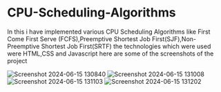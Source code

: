 # CPU-Scheduling-Algorithms
In this i have implemented various CPU Scheduling Algorithms like First Come First Serve (FCFS),Preemptive Shortest Job First(SJF),Non-Preemptive Shortest Job First(SRTF)
the technologies which were used were HTML,CSS and Javascript here are some of the screenshots of the project

![Screenshot 2024-06-15 130840](https://github.com/AyushHadiya/CPU-Scheduling-Algorithms/assets/155158862/5e7c5c4c-a78f-485f-81e4-163aa90d5ead)
![Screenshot 2024-06-15 131008](https://github.com/AyushHadiya/CPU-Scheduling-Algorithms/assets/155158862/b95272ca-33df-4bdd-b764-d3d258ee1899)
![Screenshot 2024-06-15 131103](https://github.com/AyushHadiya/CPU-Scheduling-Algorithms/assets/155158862/47bafa4f-788a-491b-8df4-6bcbb0a0841f)
![Screenshot 2024-06-15 131202](https://github.com/AyushHadiya/CPU-Scheduling-Algorithms/assets/155158862/45e77cb0-9f40-46f6-9662-183deb3a24ef)
